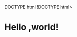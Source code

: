 DOCTYPE html
!DOCTYPE html>
<html lang="en">
<head>
<meta charset="utf-8">

<title>Hello , world!</title>
</head>
<body>
<h1>Hello ,world!</h1>

</body>
</html>
